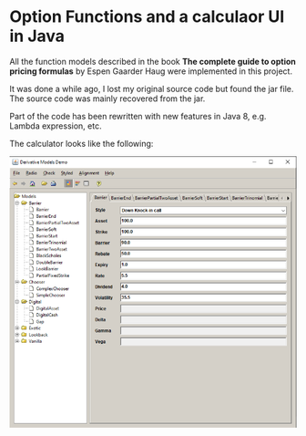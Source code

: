 # Option Functions and a calculaor UI in Java

All the function models described in the book **The complete guide to option pricing formulas** by Espen Gaarder Haug were implemented in this project.

It was done a while ago, I lost my original source code but found the jar file. The source code was mainly recovered from the jar.

Part of the code has been rewritten with new features in Java 8, e.g. Lambda expression, etc.

The calculator looks like the following:

![Demo](./images/opt_calc_demo.png "Option Calculaor Demo")
